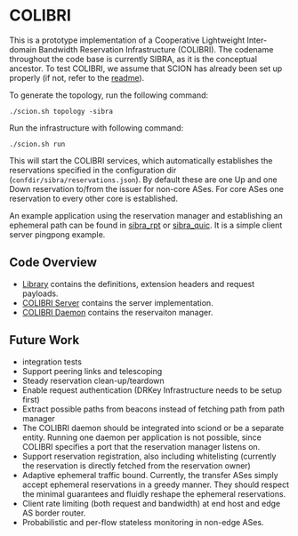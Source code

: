 # COLIBRI 

This is a prototype implementation of a Cooperative Lightweight Inter-domain 
Bandwidth Reservation Infrastructure (COLIBRI). The codename throughout the 
code base is currently SIBRA, as it is the conceptual ancestor. To test
COLIBRI, we assume that SCION has already been set up properly (if not, refer
to the [readme](README.md)). 

To generate the topology, run the following command:

```
./scion.sh topology -sibra
```

Run the infrastructure with following command:
```
./scion.sh run
```

This will start the COLIBRI services, which automatically establishes
the reservations specified in the configuration dir 
(`confdir/sibra/reservations.json`).
By default these are one Up and one Down reservation to/from the issuer
for non-core ASes. For core ASes one reservation to every other core
is established.

An example application using the reservation manager and establishing 
an ephemeral path can be found in [sibra_rpt](go/examples/sibra_rpt/pingpong.go)
or [sibra_quic](go/examples/sibra_quic/pingpong.go). It is a simple
client server pingpong example.

## Code Overview

* [Library](go/lib/sibra) contains the definitions, extension headers and request
 payloads.
* [COLIBRI Server](go/sibra_srv) contains the server implementation.
* [COLIBRI Daemon](go/sibrad) contains the reservaiton manager.


## Future Work
* integration tests
* Support peering links and telescoping
* Steady reservation clean-up/teardown
* Enable request authentication (DRKey Infrastructure needs to be setup first)
* Extract possible paths from beacons instead of fetching path from path manager
* The COLIBRI daemon should be integrated into sciond or be a separate entity.
 Running one daemon per application is not possible, since COLIBRI specifies a 
 port that the reservation manager listens on. 
* Support reservation registration, also including whitelisting (currently the 
 reservation is directly fetched from the reservation owner)
* Adaptive ephemeral traffic bound. Currently, the transfer ASes simply 
 accept ephemeral reservations in a greedy manner. They should respect the 
 minimal guarantees and fluidly reshape the ephemeral reservations.
* Client rate limiting (both request and bandwidth) at end host and edge AS 
 border router.
* Probabilistic and per-flow stateless monitoring in non-edge ASes.
